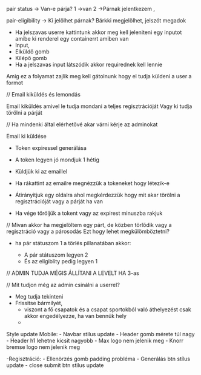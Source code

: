 
pair status -> Van-e párja? 
  1 ->van
  2 ->Párnak jelentkezem ,

pair-eligibility ->
 Ki jelölhet párnak? Bárkki megjelölhet, jelszót megadok

- Ha jelszavas userre kattintunk akkor meg kell jeleniteni egy inputot amibe ki renderel egy containerrt amiben van
 - Input,
 - Elküldő gomb
 - Kilépő gomb
- Ha a jelszavas input látszódik akkor requirednek kell lennie 

Amig ez a folyamat zajlik meg kell gátolnunk hogy el tudja küldeni a user a formot



// Email kiküldés és lemondás

Email kiküldés amivel le tudja mondani a teljes regisztrációját
Vagy ki tudja törölni a párját

// Ha mindenki által elérhetővé akar várni kérje az adminokat

Email ki küldése
  - Token expiressel generálása
  - A token legyen jó mondjuk 1 hétig
  - Küldjük ki az emaillel 
  
  - Ha rákattint az emailre megnézzük a tokeneket hogy létezik-e
  - Átirányitjuk egy oldalra ahol megkérdezzük hogy mit akar törölni a regisztrációját vagy a párját ha van
  - Ha vége töröljük a tokent vagy az expirest minuszba rakjuk



// Mivan akkor ha megjelöltem egy párt, de közben törlődik vagy a regisztráció vagy a párosodás
Ezt hogy lehet megkülömböztetni?
  - ha pár státuszom 1 a törlés pillanatában akkor:

    - A pár státuszom legyen 2 
    - És az eligiblity pedig legyen 1



  // ADMIN TUDJA MÉGIS ÁLLÍTANI A LEVELT HA 3-as

  // Mit tudjon még az admin csinálni a userrel?
  - Meg tudja tekinteni
  - Frissitse bármilyét,
     - viszont a fő csapatok és a csapat sportokból való áthelyezést csak akkor engedélyezze, ha van bennük hely
     -


Style update
  Mobile:
    - Navbar stilus update
    - Header gomb mérete túl nagy
    - Header h1 lehetne kicsit nagyobb
    - Max logo nem jelenik meg
    - Knorr bremse logo nem jelenik meg

  -Regisztráció:
    - Ellenörzés gomb padding probléma
    - Generálás btn stílus update
    - close submit btn stilus update
